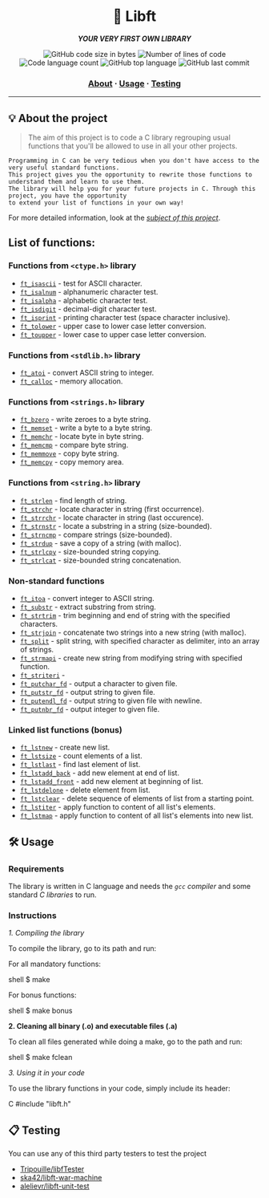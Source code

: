 <h1 align="center">
	🧰 Libft
</h1>

<p align="center">
	<b><i>YOUR VERY FIRST OWN LIBRARY</i></b><br>
	
</p>

<p align="center">
	<img alt="GitHub code size in bytes" src="https://img.shields.io/github/languages/code-size/surfi89/libft?color=lightblue" />
	<img alt="Number of lines of code" src="https://img.shields.io/tokei/lines/github/surfi89/libft?color=critical" />
	<img alt="Code language count" src="https://img.shields.io/github/languages/count/surfi89/libft?color=yellow" />
	<img alt="GitHub top language" src="https://img.shields.io/github/languages/top/surfi89/libft?color=blue" />
	<img alt="GitHub last commit" src="https://img.shields.io/github/last-commit/surfi89/libft?color=green" />
</p>

<h3 align="center">
	<a href="#%EF%B8%8F-about">About</a>
	<span> · </span>
	<a href="#%EF%B8%8F-usage">Usage</a>
	<span> · </span>
	<a href="#-testing">Testing</a>
</h3>

---

## 💡 About the project

> The aim of this project is to code a C library regrouping usual functions that you'll be allowed to use in all your other projects.

	Programming in C can be very tedious when you don't have access to the very useful standard functions.
	This project gives you the opportunity to rewrite those functions to understand them and learn to use them.
	The library will help you for your future projects in C. Through this project, you have the opportunity
	to extend your list of functions in your own way!

For more detailed information, look at the [*subject of this project*](https://github.com/rep-aku/Libft/blob/main/libft.pdf).


## List of functions:

### Functions from `<ctype.h>` library

* [`ft_isascii`](sources/ft_isascii.c)			- test for ASCII character.
* [`ft_isalnum`](sources/ft_isalnum.c)			- alphanumeric character test.
* [`ft_isalpha`](sources/ft_isalpha.c)			- alphabetic character test.
* [`ft_isdigit`](sources/ft_isdigit.c)			- decimal-digit character test.
* [`ft_isprint`](sources/ft_isprint.c)			- printing character test (space character inclusive).
* [`ft_tolower`](sources/ft_tolower.c)			- upper case to lower case letter conversion.
* [`ft_toupper`](sources/ft_toupper.c)			- lower case to upper case letter conversion.

### Functions from `<stdlib.h>` library

* [`ft_atoi`](sources/ft_atoi.c)		- convert ASCII string to integer.
* [`ft_calloc`](sources/ft_calloc.c)	- memory allocation.

### Functions from `<strings.h>` library

* [`ft_bzero`](sources/ft_bzero.c)		- write zeroes to a byte string.
* [`ft_memset`](sources/ft_memset.c)		- write a byte to a byte string.
* [`ft_memchr`](sources/ft_memchr.c)		- locate byte in byte string.
* [`ft_memcmp`](sources/ft_memcmp.c)		- compare byte string.
* [`ft_memmove`](sources/ft_memmove.c)	- copy byte string.
* [`ft_memcpy`](sources/ft_memcpy.c)		- copy memory area.

### Functions from `<string.h>` library

* [`ft_strlen`](sources/ft_strlen.c)				- find length of string.
* [`ft_strchr`](sources/ft_strchr.c)				- locate character in string (first occurrence).
* [`ft_strrchr`](sources/ft_strrchr.c)			- locate character in string (last occurence).
* [`ft_strnstr`](sources/ft_strnstr.c)			- locate a substring in a string (size-bounded).
* [`ft_strncmp`](sources/ft_strncmp.c) 			- compare strings (size-bounded).
* [`ft_strdup`](sources/ft_strdup.c)				- save a copy of a string (with malloc).
* [`ft_strlcpy`](sources/ft_strlcpy.c)			- size-bounded string copying.
* [`ft_strlcat`](sources/ft_strlcat.c)			- size-bounded string concatenation.

### Non-standard functions

* [`ft_itoa`](sources/ft_itoa.c)					- convert integer to ASCII string.
* [`ft_substr`](sources/ft_substr.c)				- extract substring from string.
* [`ft_strtrim`](sources/ft_strtrim.c)			- trim beginning and end of string with the specified characters.
* [`ft_strjoin`](sources/ft_strjoin.c)			- concatenate two strings into a new string (with malloc).
* [`ft_split`](sources/ft_split.c)				- split string, with specified character as delimiter, into an array of strings.
* [`ft_strmapi`](sources/ft_strmapi.c)			- create new string from modifying string with specified function.
* [`ft_striteri`](sources/ft_striteri.c)			- 
* [`ft_putchar_fd`](sources/ft_putchar_fd.c)		- output a character to given file.
* [`ft_putstr_fd`](sources/ft_putstr_fd.c)		- output string to given file.
* [`ft_putendl_fd`](sources/ft_putendl_fd.c)		- output string to given file with newline.
* [`ft_putnbr_fd`](sources/ft_putnbr_fd.c)		- output integer to given file.

### Linked list functions (bonus)

* [`ft_lstnew`](sources/ft_lstnew.c)				- create new list.
* [`ft_lstsize`](sources/ft_lstsize.c)			- count elements of a list.
* [`ft_lstlast`](sources/ft_lstlast.c)			- find last element of list.
* [`ft_lstadd_back`](sources/ft_lstadd_back.c)	- add new element at end of list.
* [`ft_lstadd_front`](sources/ft_lstadd_front.c)	- add new element at beginning of list.
* [`ft_lstdelone`](sources/ft_lstdelone.c)		- delete element from list.
* [`ft_lstclear`](sources/ft_lstclear.c)			- delete sequence of elements of list from a starting point.
* [`ft_lstiter`](sources/ft_lstiter.c)			- apply function to content of all list's elements.
* [`ft_lstmap`](sources/ft_lstmap.c)				- apply function to content of all list's elements into new list.


## 🛠️ Usage

### Requirements

The library is written in C language and needs the *`gcc` compiler* and some standard *C libraries* to run.

### Instructions

 *1. Compiling the library*

To compile the library, go to its path and run:

For all mandatory functions:

shell
$ make


For bonus functions:

shell
$ make bonus


**2. Cleaning all binary (.o) and executable files (.a)**

To clean all files generated while doing a make, go to the path and run:

shell
$ make fclean


 *3. Using it in your code* </h2>

To use the library functions in your code, simply include its header:

C
#include "libft.h"


## 📋 Testing

You can use any of this third party testers to test the project


* [Tripouille/libfTester](https://github.com/Tripouille/libftTester)
* [ska42/libft-war-machine](https://github.com/ska42/libft-war-machine)
* [alelievr/libft-unit-test](https://github.com/alelievr/libft-unit-test)

